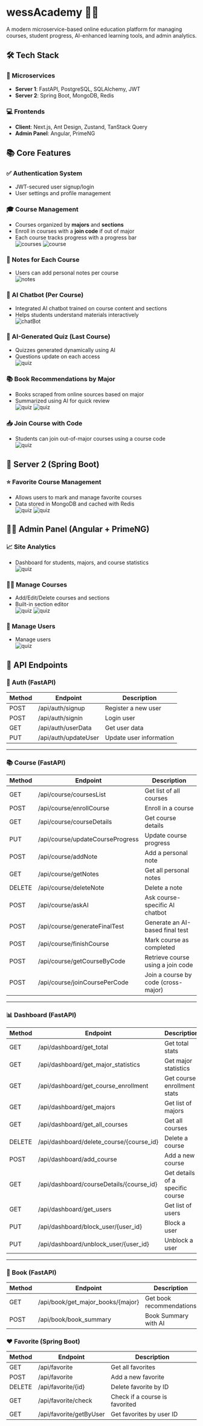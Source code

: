 # wessAcademy 📘🚀  
A modern microservice-based online education platform for managing courses, student progress, AI-enhanced learning tools, and admin analytics.

## 🛠️ Tech Stack

### 🔧 Microservices
- **Server 1**: FastAPI, PostgreSQL, SQLAlchemy, JWT
- **Server 2**: Spring Boot, MongoDB, Redis

### 💻 Frontends
- **Client**: Next.js, Ant Design, Zustand, TanStack Query
- **Admin Panel**: Angular, PrimeNG



## 📚 Core Features

### ✅ Authentication System
- JWT-secured user signup/login
- User settings and profile management

### 🎓 Course Management
- Courses organized by **majors** and **sections**
- Enroll in courses with a **join code** if out of major
- Each course tracks progress with a progress bar  
![courses](./screenshots/img1.png)
![course](./screenshots/img2.png)


### 📝 Notes for Each Course
- Users can add personal notes per course  
![notes](./screenshots/img3.png)


### 🧠 AI Chatbot (Per Course)
- Integrated AI chatbot trained on course content and sections
- Helps students understand materials interactively  
![chatBot](./screenshots/img4.png)


### 🧪 AI-Generated Quiz (Last Course)
- Quizzes generated dynamically using AI
- Questions update on each access  
![quiz](./screenshots/img5.png)


### 📚 Book Recommendations by Major
- Books scraped from online sources based on major
- Summarized using AI for quick review  
![quiz](./screenshots/img6.png)
![quiz](./screenshots/img7.png)


### 📥 Join Course with Code
- Students can join out-of-major courses using a course code  
![quiz](./screenshots/img8.png)


## 💾 Server 2 (Spring Boot)
### ⭐ Favorite Course Management
- Allows users to mark and manage favorite courses
- Data stored in MongoDB and cached with Redis  
![quiz](./screenshots/img9.png)
![quiz](./screenshots/img10.png)


## 🧑‍💼 Admin Panel (Angular + PrimeNG)

### 📈 Site Analytics
- Dashboard for students, majors, and course statistics  
![quiz](./screenshots/img11.png)

### 🧑‍🏫 Manage Courses
- Add/Edit/Delete courses and sections
- Built-in section editor  
![quiz](./screenshots/img12.png)
![quiz](./screenshots/img14.png)

### 👥 Manage Users
- Manage users  
![quiz](./screenshots/img13.png)



## 📡 API Endpoints

### 🔐 Auth (FastAPI)

| Method | Endpoint                | Description             |
|--------|-------------------------|-------------------------|
| POST   | /api/auth/signup        | Register a new user     |
| POST   | /api/auth/signin        | Login user              |
| GET    | /api/auth/userData      | Get user data           |
| PUT    | /api/auth/updateUser    | Update user information |

---

### 📚 Course (FastAPI)

| Method | Endpoint                                | Description                           |
|--------|-----------------------------------------|---------------------------------------|
| GET    | /api/course/coursesList                 | Get list of all courses               |
| POST   | /api/course/enrollCourse                | Enroll in a course                    |
| GET    | /api/course/courseDetails               | Get course details                    |
| PUT    | /api/course/updateCourseProgress        | Update course progress                |
| POST   | /api/course/addNote                     | Add a personal note                   |
| GET    | /api/course/getNotes                    | Get all personal notes                |
| DELETE | /api/course/deleteNote                  | Delete a note                         |
| POST   | /api/course/askAI                       | Ask course-specific AI chatbot        |
| POST   | /api/course/generateFinalTest           | Generate an AI-based final test       |
| POST   | /api/course/finishCourse                | Mark course as completed              |
| POST   | /api/course/getCourseByCode             | Retrieve course using a join code     |
| POST   | /api/course/joinCoursePerCode           | Join a course by code (cross-major)   |

---

### 📊 Dashboard (FastAPI)

| Method | Endpoint                                          | Description                          |
|--------|---------------------------------------------------|--------------------------------------|
| GET    | /api/dashboard/get_total                          | Get total stats                      |
| GET    | /api/dashboard/get_major_statistics               | Get major statistics                 |
| GET    | /api/dashboard/get_course_enrollment              | Get course enrollment stats          |
| GET    | /api/dashboard/get_majors                         | Get list of majors                   |
| GET    | /api/dashboard/get_all_courses                    | Get all courses                      |
| DELETE | /api/dashboard/delete_course/{course_id}          | Delete a course                      |
| POST   | /api/dashboard/add_course                         | Add a new course                     |
| GET    | /api/dashboard/courseDetails/{course_id}          | Get details of a specific course     |
| GET    | /api/dashboard/get_users                          | Get list of users                    |
| PUT    | /api/dashboard/block_user/{user_id}               | Block a user                         |
| PUT    | /api/dashboard/unblock_user/{user_id}             | Unblock a user                       |

---

### 📖 Book (FastAPI)

| Method | Endpoint                                | Description                  |
|--------|-----------------------------------------|------------------------------|
| GET    | /api/book/get_major_books/{major}       | Get book recommendations     |
| POST   | /api/book/book_summary                  | Book Summary with AI         |


### ❤️ Favorite (Spring Boot)

| Method | Endpoint                         | Description                          |
|--------|----------------------------------|--------------------------------------|
| GET    | /api/favorite                    | Get all favorites                    |
| POST   | /api/favorite                    | Add a new favorite                   |
| DELETE | /api/favorite/{id}               | Delete favorite by ID                |
| GET    | /api/favorite/check              | Check if a course is favorited       |
| GET    | /api/favorite/getByUser          | Get favorites by user ID             |